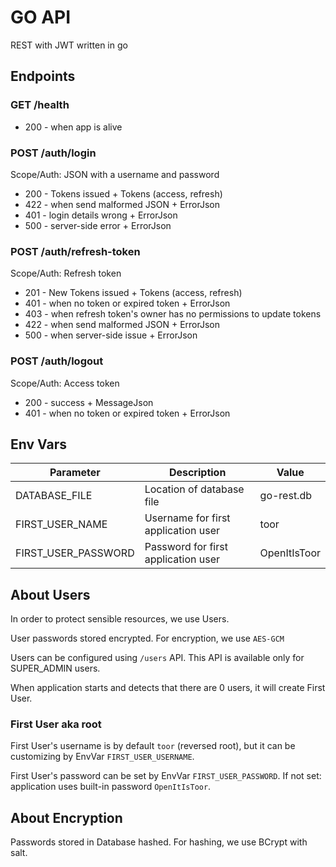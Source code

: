 # GO API
REST with JWT written in go

## Endpoints

### GET /health
* 200 - when app is alive

### POST /auth/login
Scope/Auth: JSON with a username and password

* 200 - Tokens issued + Tokens (access, refresh)
* 422 - when send malformed JSON + ErrorJson
* 401 - login details wrong + ErrorJson
* 500 - server-side error + ErrorJson

### POST /auth/refresh-token
Scope/Auth: Refresh token

* 201 - New Tokens issued + Tokens (access, refresh)
* 401 - when no token or expired token + ErrorJson
* 403 - when refresh token's owner has no permissions to update tokens
* 422 - when send malformed JSON + ErrorJson
* 500 - when server-side issue + ErrorJson

### POST /auth/logout
Scope/Auth: Access token

* 200 - success + MessageJson
* 401 - when no token or expired token + ErrorJson



## Env Vars

Parameter | Description | Value |
--- | --- | --- |
DATABASE_FILE | Location of database file | go-rest.db |
FIRST_USER_NAME | Username for first application user | toor | 
FIRST_USER_PASSWORD | Password for first application user | OpenItIsToor |

## About Users
In order to protect sensible resources, we use Users.

User passwords stored encrypted. For encryption, we use `AES-GCM`

Users can be configured using `/users` API. This API is available only for SUPER_ADMIN users.

When application starts and detects that there are 0 users, it will create First User.

### First User aka root 
First User's username is by default `toor` (reversed root), but it can be customizing by EnvVar `FIRST_USER_USERNAME`.

First User's password can be set by EnvVar `FIRST_USER_PASSWORD`. 
If not set: application uses built-in password `OpenItIsToor`.

## About Encryption
Passwords stored in Database hashed.
For hashing, we use BCrypt with salt.

